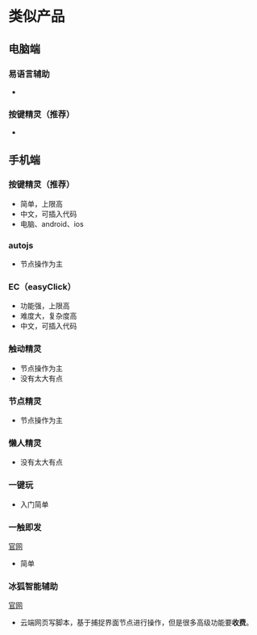 # 类似产品



## 电脑端

### 易语言辅助

- 

### 按键精灵（推荐）

- 

## 手机端

### 按键精灵（推荐）

- 简单，上限高
- 中文，可插入代码
- 电脑、android、ios

### autojs

- 节点操作为主

### EC（easyClick）

- 功能强，上限高
- 难度大，复杂度高
- 中文，可插入代码

### 触动精灵

- 节点操作为主
- 没有太大有点

### 节点精灵

- 节点操作为主

### 懒人精灵

- 没有太大有点

### 一键玩

- 入门简单

### 一触即发

[官网](http://www.yicuba.com/)

- 简单

### 冰狐智能辅助

[官网](https://aznfz.com/ ) 

- 云端网页写脚本，基于捕捉界面节点进行操作，但是很多高级功能要**收费**。